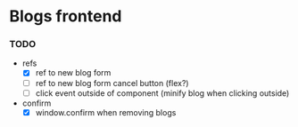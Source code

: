 # Blogs frontend

### TODO

* refs
  * [x] ref to new blog form
  * [ ] ref to new blog form cancel button (flex?)
  * [ ] click event outside of component (minify blog when clicking outside)
  
* confirm
  * [x] window.confirm when removing blogs